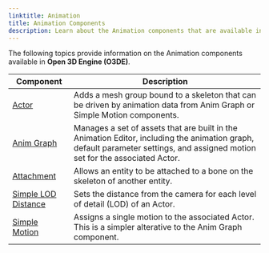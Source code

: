```yaml
---
linktitle: Animation
title: Animation Components
description: Learn about the Animation components that are available in Open 3D Engine (O3DE).
---
```


The following topics provide information on the Animation components available in **Open 3D Engine (O3DE)**.

| Component | Description |
| - | - |
| [Actor](actor) | Adds a mesh group bound to a skeleton that can be driven by animation data from Anim Graph or Simple Motion components. |
| [Anim Graph](animgraph) | Manages a set of assets that are built in the Animation Editor, including the animation graph, default parameter settings, and assigned motion set for the associated Actor. |
| [Attachment](attachment) | Allows an entity to be attached to a bone on the skeleton of another entity. |
| [Simple LOD Distance](simple-lod-distance) | Sets the distance from the camera for each level of detail (LOD) of an Actor. |
| [Simple Motion](simple-motion) | Assigns a single motion to the associated Actor. This is a simpler alterative to the Anim Graph component. |
